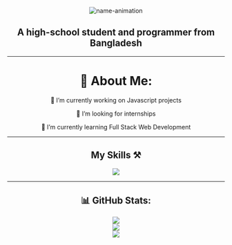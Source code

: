 <div align="center">
  
![name-animation](https://github.com/user-attachments/assets/b83546ef-ee6f-4e2c-8142-42116a6c5bdb)

<h2>A high-school student and programmer from Bangladesh</h2>

<hr>

<h1>💫 About Me:</h1>

<p>🔭 I’m currently working on Javascript projects</p>

<p>🤝 I’m looking for internships</p>

<p>🌱 I’m currently learning Full Stack Web Development</p>

<hr>

<h2>My Skills ⚒️</h2>
<div>
 <img src="https://skillicons.dev/icons?i=vscode,git,python,javascript,html,css"/>
</div>

<hr>

<h2>📊 GitHub Stats:</h2>

![](https://github-readme-stats.vercel.app/api?username=aadilhabibsattar&theme=dark&hide_border=false&include_all_commits=false&count_private=false)<br/>
![](https://github-readme-streak-stats.herokuapp.com/?user=aadilhabibsattar&theme=dark&hide_border=false)<br/>
![](https://github-readme-stats.vercel.app/api/top-langs/?username=aadilhabibsattar&theme=dark&hide_border=false&include_all_commits=false&count_private=false&layout=compact)

